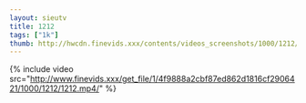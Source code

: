 ```yaml
--- 
layout: sieutv
title: 1212
tags: ["1k"]
thumb: http://hwcdn.finevids.xxx/contents/videos_screenshots/1000/1212/preview.mp4.jpg
---
```

{% include video src="http://www.finevids.xxx/get_file/1/4f9888a2cbf87ed862d1816cf2906421/1000/1212/1212.mp4/" %} 
